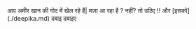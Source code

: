 आप अमीर खान की गोद में खेल रहे हैं|  मज़ा आ रहा है ?
नहीं? तो उठिए !! और [इसको] (./deepika.md) दबाइ दबाइए 
